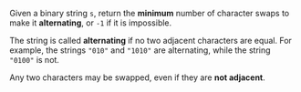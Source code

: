 Given a binary string `s`, return the **minimum** number of character swaps to make it **alternating**, or `-1` if it is impossible.

The string is called **alternating** if no two adjacent characters are equal. For example, the strings `"010"` and `"1010"` are alternating, while the string `"0100"` is not.

Any two characters may be swapped, even if they are **not adjacent**.